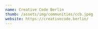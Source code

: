 ```yaml
---
name: Creative Code Berlin
thumb: /assets/img/communities/ccb.jpeg
website: https://creativecode.berlin/
---
```

